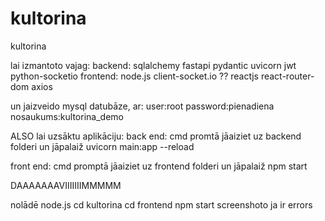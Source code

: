 # kultorina
kultorina


lai izmantoto vajag:
backend:
	sqlalchemy
	fastapi
	pydantic
	uvicorn
	jwt
	python-socketio
frontend:
	node.js
	client-socket.io ??
	reactjs
	react-router-dom
	axios

un jaizveido mysql datubāze, ar:
user:root
password:pienadiena
nosaukums:kultorina_demo

ALSO lai uzsāktu aplikāciju:
back end:
cmd promtā jāaiziet uz backend folderi un jāpalaiž
uvicorn main:app --reload

front end:
cmd promptā jāaiziet uz frontend folderi un jāpalaiž
npm start
	

DAAAAAAAVIIIIIIIMMMMM

nolādē node.js
cd kultorina
cd frontend
npm start
screenshoto ja ir errors